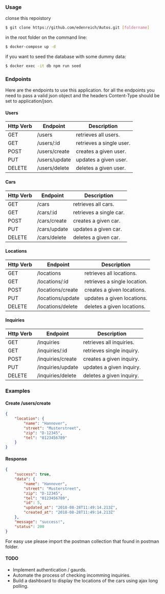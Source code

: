 ### Usage

clonse this repoistory
```sh
$ git clone https://github.com/edenreich/Autos.git [foldername]
``` 

in the root folder on the command line:
```sh
$ docker-compose up -d
```

if you want to seed the database with some dummy data:
```sh
$ docker exec -it db npm run seed
```

### Endpoints

Here are the endpoints to use this application.
for all the endpoints you need to pass a valid json object and the headers Content-Type should be set to application/json.

#### Users

| Http Verb | Endpoint | Description |
| ------ | ------ | ------ |
| GET | /users | retrieves all users. |
| GET | /users/:id | retrieves a single user. |
| POST | /users/create | creates a given user. |
| PUT | /users/update | updates a given user. |
| DELETE | /users/delete | deletes a given user. |

#### Cars

| Http Verb | Endpoint | Description |
| ------ | ------ | ------ |
| GET | /cars | retrieves all cars. |
| GET | /cars/:id | retrieves a single car. |
| POST | /cars/create | creates a given car. |
| PUT | /cars/update | updates a given car. |
| DELETE | /cars/delete | deletes a given car. |

#### Locations

| Http Verb | Endpoint | Description |
| ------ | ------ | ------ |
| GET | /locations | retrieves all locations. |
| GET | /locations/:id | retrieves a single location. |
| POST | /locations/create | creates a given locations. |
| PUT | /locations/update | updates a given locations. |
| DELETE | /locations/delete | deletes a given locations. |

#### Inquiries

| Http Verb | Endpoint | Description |
| ------ | ------ | ------ |
| GET | /inquiries | retrieves all inquiries. |
| GET | /inquiries/:id | retrieves single inquiry. |
| POST | /inquiries/create | creates a given inquiry. |
| PUT | /inquiries/update | updates a given inquiry. |
| DELETE | /inquiries/delete | deletes a given inquiry. |

### Examples

#### Create /users/create

```json
{
	"location": {
		"name": "Hannover",
		"street": "Musterstreet",
		"zip": "D-12345",
		"tel": "0123456789"
	}
}
```

#### Response

```json
{
    "success": true,
    "data": {
        "name": "Hannover",
        "street": "Musterstreet",
        "zip": "D-12345",
        "tel": "0123456789",
        "id": 5,
        "updated_at": "2018-08-28T11:49:14.213Z",
        "created_at": "2018-08-28T11:49:14.213Z"
    },
    "message": "success!",
    "status": 200
}
```

For easy use please import the postman collection that found in postman folder.

#### TODO

- Implement authentication / gaurds.
- Automate the process of checking incomming inquiries.
- Build a dashboard to display the locations of the cars using ajax long polling.


